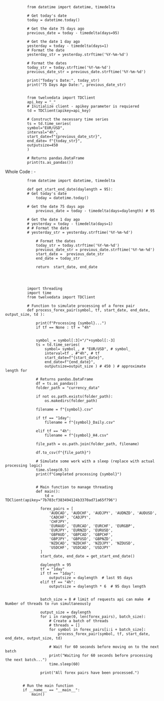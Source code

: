               from datetime import datetime, timedelta
              
              # Get today's date
              today = datetime.today()
              
              # Get the date 75 days ago
              previous_date = today - timedelta(days=95)
              
              # Get the date 1 day ago
              yesterday = today - timedelta(days=1)
              # Format the date
              yesterday_str = yesterday.strftime('%Y-%m-%d')
              
              # Format the dates
              today_str = today.strftime('%Y-%m-%d')
              previous_date_str = previous_date.strftime('%Y-%m-%d')
              
              print("Today's Date:", today_str)
              print("75 Days Ago Date:", previous_date_str)
              
              
              from twelvedata import TDClient
              api_key = "_"
              # Initialize client - apikey parameter is requiered
              td = TDClient(apikey=api_key)
              
              # Construct the necessary time series
              ts = td.time_series(
              symbol="EUR/USD",
              interval="4h",
              start_date=f"{previous_date_str}",
              end_date= f"{today_str}",
              outputsize=450
              )
              
              # Returns pandas.DataFrame
              print(ts.as_pandas())


Whole Code : -




              from datetime import datetime, timedelta

              def get_start_end_date(daylength = 95):
              # Get today's date
                  today = datetime.today()
              
              # Get the date 75 days ago
                  previous_date = today - timedelta(days=daylength) # 95
              
              # Get the date 1 day ago
              # yesterday = today - timedelta(days=1)
              # # Format the date
              # yesterday_str = yesterday.strftime('%Y-%m-%d')
              
                  # Format the dates
                  today_str = today.strftime('%Y-%m-%d')
                  previous_date_str = previous_date.strftime('%Y-%m-%d')
                  start_date =  previous_date_str
                  end_date = today_str
              
                  return  start_date, end_date
              
              
              
              
              import threading
              import time
              from twelvedata import TDClient
              
              # Function to simulate processing of a forex pair
              def process_forex_pair(symbol, tf, start_date, end_date, output_size, td ):
              
                  print(f"Processing {symbol}...")
                  if tf == None : tf = "4h"
              

                  symbol_ = symbol[:3]+"/"+symbol[:-3]
                  ts = td.time_series(
                      symbol= symbol_, # "EUR/USD", # symbol_
                      interval=tf , #"4h", # tf
                      start_date=f"{start_date}",
                      end_date=f"{end_date}",
                      outputsize=output_size ) # 450 ) # approximate length for
              
                  # Returns pandas.DataFrame
                  df = ts.as_pandas()
                  folder_path = "currency_data"
              
                  if not os.path.exists(folder_path):
                      os.makedirs(folder_path)
              
                  filename = f"{symbol}.csv"
              
                  if tf == "1day":
                      filename = f"{symbol}_Daily.csv"
              
                  elif tf == "4h":
                      filename = f"{symbol}_H4.csv"
              
                  file_path = os.path.join(folder_path, filename)
              
                  df.to_csv(f"{file_path}")
              
                  # Simulate some work with a sleep (replace with actual processing logic)
                  time.sleep(0.5)
                  print(f"Completed processing {symbol}")
              
              
                  # Main function to manage threading
                  def main():
                      td = TDClient(apikey="7b703cf383494124b3370ad71a65f796")
                
                    forex_pairs = [
                        'AUDCAD', 'AUDCHF', 'AUDJPY', 'AUDNZD', 'AUDUSD',
                        'CADCHF', 'CADJPY',
                        'CHFJPY',
                        'EURAUD', 'EURCAD', 'EURCHF', 'EURGBP',
                        'EURJPY', 'EURNZD', 'EURUSD',
                        'GBPAUD', 'GBPCAD', 'GBPCHF',
                        'GBPJPY', 'GBPUSD', 'GBPNZD',
                        'NZDCAD', 'NZDCHF', 'NZDJPY', 'NZDUSD',
                        'USDCHF', 'USDCAD', 'USDJPY'
                    ]
                    start_date, end_date = get_start_end_date()
                
                    daylength = 95
                    tf = "1day"
                    if tf == "1day":
                        outputsize = daylength  # last 95 days
                    elif tf == "4h":
                        outputsize = daylength * 6  # 95 days length
                
                
                    batch_size = 8 # limit of requests api can make  # Number of threads to run simultaneously
                
                    output_size = daylength
                    for i in range(0, len(forex_pairs), batch_size):
                        # Create a batch of threads
                        # threads = []
                        for symbol in forex_pairs[i:i + batch_size]:
                            process_forex_pair(symbol, tf, start_date, end_date, output_size, td)
                
                        # Wait for 60 seconds before moving on to the next batch
                        print("Waiting for 60 seconds before processing the next batch...")
                        time.sleep(60)
                
                    print("All forex pairs have been processed.")
    
    
            # Run the main function
            if __name__ == "__main__":
                main()

